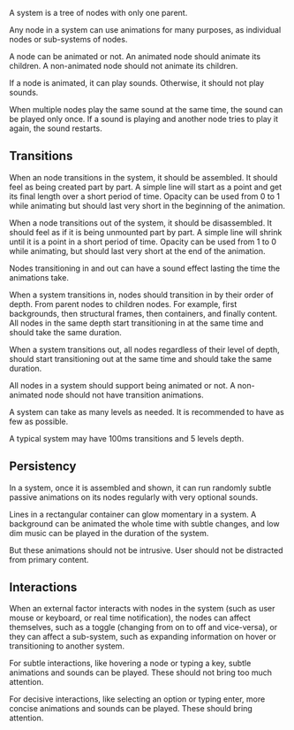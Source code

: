 A system is a tree of nodes with only one parent.

Any node in a system can use animations for many purposes, as individual
nodes or sub-systems of nodes.

A node can be animated or not. An animated node should animate its children.
A non-animated node should not animate its children.

If a node is animated, it can play sounds. Otherwise, it should not play sounds.

When multiple nodes play the same sound at the same time, the sound can be played
only once. If a sound is playing and another node tries to play it again,
the sound restarts.

## Transitions

When an node transitions in the system, it should be assembled. It should
feel as being created part by part. A simple line will start as a point and
get its final length over a short period of time. Opacity can be used from 0 to 1
while animating but should last very short in the beginning of the animation.

When a node transitions out of the system, it should be disassembled. It should
feel as if it is being unmounted part by part. A simple line will shrink until
it is a point in a short period of time. Opacity can be used from 1 to 0 while
animating, but should last very short at the end of the animation.

Nodes transitioning in and out can have a sound effect lasting the time the
animations take.

When a system transitions in, nodes should transition in by their order of
depth. From parent nodes to children nodes. For example, first backgrounds,
then structural frames, then containers, and finally content. All nodes in
the same depth start transitioning in at the same time and should take the
same duration.

When a system transitions out, all nodes regardless of their level of depth,
should start transitioning out at the same time and should take the same duration.

All nodes in a system should support being animated or not. A non-animated node
should not have transition animations.

A system can take as many levels as needed. It is recommended to have as few as
possible.

A typical system may have 100ms transitions and 5 levels depth.

## Persistency

In a system, once it is assembled and shown, it can run randomly subtle passive
animations on its nodes regularly with very optional sounds.

Lines in a rectangular container can glow momentary in a system. A background
can be animated the whole time with subtle changes, and low dim music can be
played in the duration of the system.

But these animations should not be intrusive. User should not be distracted from
primary content.

## Interactions

When an external factor interacts with nodes in the system (such as user mouse
or keyboard, or real time notification), the nodes can affect themselves, such
as a toggle (changing from on to off and vice-versa), or they can affect a
sub-system, such as expanding information on hover or transitioning to another
system.

For subtle interactions, like hovering a node or typing a key, subtle animations
and sounds can be played. These should not bring too much attention.

For decisive interactions, like selecting an option or typing enter, more concise
animations and sounds can be played. These should bring attention.
